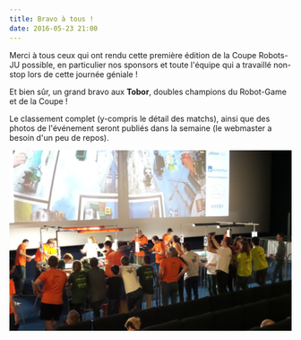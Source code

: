 ```yaml
---
title: Bravo à tous !
date: 2016-05-23 21:00
---
```


Merci à tous ceux qui ont rendu cette première édition de la Coupe Robots-JU possible,
en particulier nos sponsors et toute l'équipe qui a travaillé non-stop lors de cette journée géniale !

Et bien sûr, un grand bravo aux **Tobor**, doubles champions du Robot-Game et de la Coupe !

Le classement complet (y-compris le détail des matchs),
ainsi que des photos de l'événement seront publiés dans la semaine
(le webmaster a besoin d'un peu de repos).

[![Robot-Game](/media/photos/robot-game.jpg)](/media/photos/robot-game.jpg)
